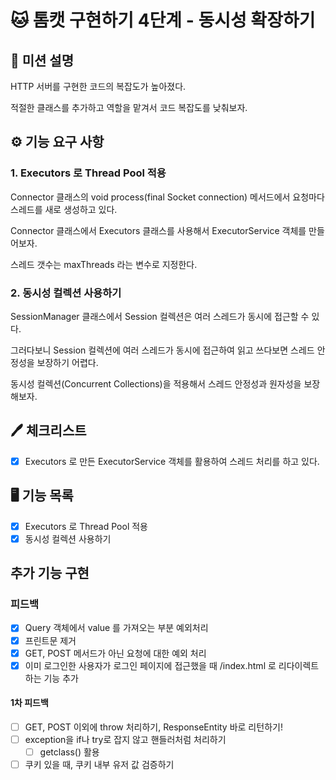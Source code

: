 # 🐱 톰캣 구현하기 4단계 - 동시성 확장하기

## 🚀 미션 설명

HTTP 서버를 구현한 코드의 복잡도가 높아졌다.

적절한 클래스를 추가하고 역할을 맡겨서 코드 복잡도를 낮춰보자.

## ⚙️ 기능 요구 사항

### 1. Executors 로 Thread Pool 적용

Connector 클래스의 void process(final Socket connection) 메서드에서 요청마다 스레드를 새로 생성하고 있다.

Connector 클래스에서 Executors 클래스를 사용해서 ExecutorService 객체를 만들어보자.

스레드 갯수는 maxThreads 라는 변수로 지정한다.

### 2. 동시성 컬렉션 사용하기

SessionManager 클래스에서 Session 컬렉션은 여러 스레드가 동시에 접근할 수 있다.

그러다보니 Session 컬렉션에 여러 스레드가 동시에 접근하여 읽고 쓰다보면 스레드 안정성을 보장하기 어렵다.

동시성 컬렉션(Concurrent Collections)을 적용해서 스레드 안정성과 원자성을 보장해보자.

## 🖊 체크리스트

- [x] Executors 로 만든 ExecutorService 객체를 활용하여 스레드 처리를 하고 있다.

## 🖥 기능 목록

- [x] Executors 로 Thread Pool 적용
- [x] 동시성 컬렉션 사용하기

## 추가 기능 구현

### 피드백

- [x] Query 객체에서 value 를 가져오는 부분 예외처리
- [x] 프린트문 제거
- [x] GET, POST 메서드가 아닌 요청에 대한 예외 처리
- [x] 이미 로그인한 사용자가 로그인 페이지에 접근했을 때 /index.html 로 리다이렉트 하는 기능 추가

#### 1차 피드백

- [ ] GET, POST 이외에 throw 처리하기, ResponseEntity 바로 리턴하기!
- [ ] exception을 if나 try로 잡지 않고 핸들러처럼 처리하기
    - [ ] getclass() 활용
- [ ] 쿠키 있을 때, 쿠키 내부 유저 값 검증하기
